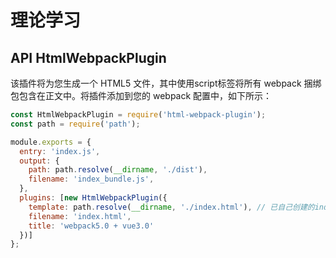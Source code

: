 
# 理论学习

## API HtmlWebpackPlugin

该插件将为您生成一个 HTML5 文件，其中使用script标签将所有 webpack 捆绑包包含在正文中。将插件添加到您的 webpack 配置中，如下所示：

```js
const HtmlWebpackPlugin = require('html-webpack-plugin');
const path = require('path');

module.exports = {
  entry: 'index.js',
  output: {
    path: path.resolve(__dirname, './dist'),
    filename: 'index_bundle.js',
  },
  plugins: [new HtmlWebpackPlugin({
    template: path.resolve(__dirname, './index.html'), // 已自己创建的index.html为模板生成
    filename: 'index.html',
    title: 'webpack5.0 + vue3.0'
  })]
};
```
